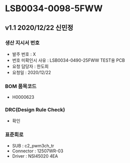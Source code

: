 # LSB0034-0098-5FWW

## v1.1 2020/12/22 신민정

### 생산 지시서 번호
* 발주 번호 : X
* 번호 미확인시 사유 : LSB0034-0490-25FWW TEST용 PCB
* 요청 담당자 : 한도희
* 요청일 : 2020/12/22

###  BOM 품목코드
* H0000623

### DRC(Design Rule Check)
* 확인

### 표준회로
* SUB : c2_pwm3ch_tr
* Connector : 12507WR-03
* Driver : NSI45020 4EA
